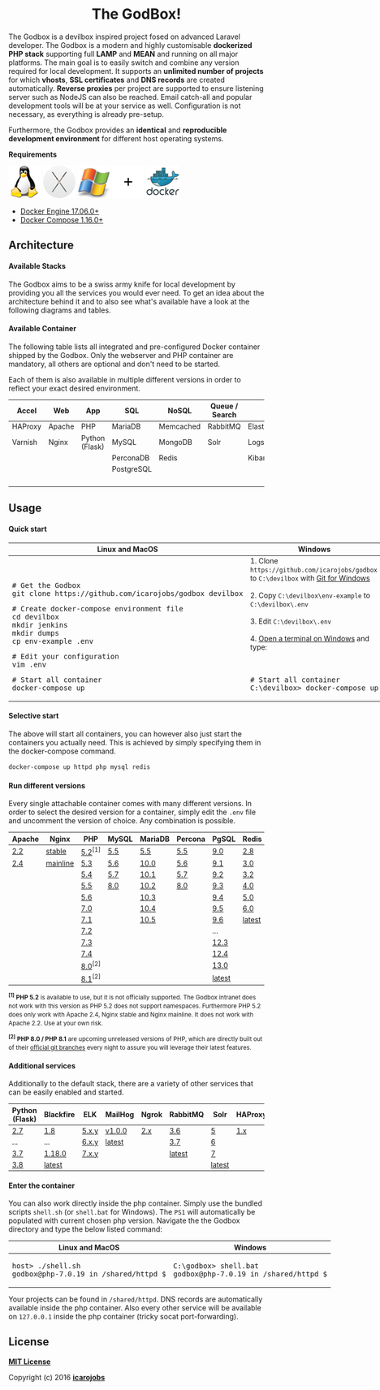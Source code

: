 <p align="center">
    <h1 align="center">The GodBox!</h1>
</p>


The Godbox is a devilbox inspired project fosed on advanced Laravel developer.
The Godbox is a modern and highly customisable **dockerized PHP stack** supporting full **LAMP**
and **MEAN** and running on all major platforms.  The main goal is to easily switch and combine
any version required for local development. It supports an **unlimited number of projects** for
which **vhosts**, **SSL certificates** and **DNS records** are created automatically.
**Reverse proxies** per project are supported to ensure listening server such as NodeJS can also be reached.
Email catch-all and popular development tools will be at your service as well. Configuration is not necessary, as everything is already pre-setup.

Furthermore, the Godbox provides an **identical** and **reproducible development environment** for different host operating systems.

**Requirements**

![Linux](https://raw.githubusercontent.com/cytopia/icons/master/64x64/linux.png)
![OSX](https://raw.githubusercontent.com/cytopia/icons/master/64x64/osx.png)
![Windows](https://raw.githubusercontent.com/cytopia/icons/master/64x64/windows.png)
![Plus](https://raw.githubusercontent.com/cytopia/icons/master/64x64/plus.png)
![Docker](https://raw.githubusercontent.com/cytopia/icons/master/64x64/docker.png)

* [Docker Engine 17.06.0+](https://docs.docker.com/compose/compose-file/compose-versioning/#version-23)
* [Docker Compose 1.16.0+](https://docs.docker.com/compose/compose-file/compose-versioning/#version-23)

## Architecture

#### Available Stacks

The Godbox aims to be a swiss army knife for local development by providing you all the services
you would ever need. To get an idea about the architecture behind it and to also see what's available
have a look at the following diagrams and tables.

#### Available Container

The following table lists all integrated and pre-configured Docker container shipped by the Godbox.
Only the webserver and PHP container are mandatory, all others are optional and don't need to be started.

Each of them is also available in multiple different versions in order to reflect your exact desired environment.

| Accel   | Web        | App            | SQL        | NoSQL     | Queue / Search | ELK           | Utils     |
|---------|------------|----------------|------------|-----------|----------------|---------------|-----------|
| HAProxy | Apache     | PHP            | MariaDB    | Memcached | RabbitMQ       | ElasticSearch | Bind      |
| Varnish | Nginx      | Python (Flask) | MySQL      | MongoDB   | Solr           | Logstash      | Blackfire |
|         |            |                | PerconaDB  | Redis     |                | Kibana        | MailHog   |
|         |            |                | PostgreSQL |           |                |               | Ngrok     |
|         |            |                |            |           |                |               | Jenkins     |


## Usage

#### Quick start

<table width="100%" style="width:100%; display:table;">
 <thead>
  <tr>
   <th width="50%" style="width:50%;">Linux and MacOS</th>
   <th width="50%" style="width:50%;">Windows</th>
  </tr>
 </thead>
 <tbody style="vertical-align: bottom;">
  <tr>
   <td>
<div class="highlight highlight-source-shell"><pre># Get the Godbox
git clone https://github.com/icarojobs/godbox devilbox</pre></div>
<div class="highlight highlight-source-shell"><pre># Create docker-compose environment file
cd devilbox
mkdir jenkins
mkdir dumps
cp env-example .env</pre></div>
<div class="highlight highlight-source-shell"><pre># Edit your configuration
vim .env</pre></div>
<div class="highlight highlight-source-shell"><pre># Start all container
docker-compose up</pre></div>
   </td>
   <td>
    1. Clone <code>https://github.com/icarojobs/godbox</code> to <code>C:\devilbox</code> with <a href="https://git-scm.com/downloads">Git for Windows</a><br/><br/>
    2. Copy <code>C:\devilbox\env-example</code> to <code>C:\devilbox\.env</code><br/><br/>
    3. Edit <code>C:\devilbox\.env</code><br/><br/>
    4. <a href="https://godbox.readthedocs.io/en/latest/howto/terminal/open-terminal-on-win.html">Open a terminal on Windows</a> and type:<br/><br/><br/>
    <pre># Start all container
C:\devilbox> docker-compose up</pre></div>
   </td>
  </tr>
 </tbody>
</table>

#### Selective start

The above will start all containers, you can however also just start the containers you actually need. This is achieved by simply specifying them in the docker-compose command.

```bash
docker-compose up httpd php mysql redis
```

#### Run different versions

Every single attachable container comes with many different versions. In order to select the desired version for a container, simply edit the `.env` file and uncomment the version of choice. Any combination is possible.

<table>
  <thead>
    <tr>
      <th>Apache</th>
      <th>Nginx</th>
      <th>PHP</th>
      <th>MySQL</th>
      <th>MariaDB</th>
      <th>Percona</th>
      <th>PgSQL</th>
      <th>Redis</th>
      <th>Memcached</th>
      <th>MongoDB</th>
    </tr>
  </thead>
  <tbody>
    <tr>
      <td><a target="_blank" title="Apache 2.2"       href="https://github.com/godbox/docker-apache-2.2">2.2</a></td>
      <td><a target="_blank" title="Nginx stable"     href="https://github.com/godbox/docker-nginx-stable">stable</a></td>
      <td><a target="_blank" title="PHP 5.2"          href="https://github.com/godbox/docker-php-fpm">5.2</a><sup>[1]</sup></td>
      <td><a target="_blank" title="MySQL 5.5"        href="https://github.com/godbox/docker-mysql">5.5</a></td>
      <td><a target="_blank" title="MariaDB 5.5"      href="https://github.com/godbox/docker-mysql">5.5</a></td>
      <td><a target="_blank" title="PerconaDB 5.5"    href="https://github.com/godbox/docker-mysql">5.5</a></td>
      <td><a target="_blank" title="PgSQL 9.0"        href="https://github.com/docker-library/postgres">9.0</a></td>
      <td><a target="_blank" title="Redis 2.8"        href="https://github.com/docker-library/redis">2.8</a></td>
      <td><a target="_blank" title="Memcached 1.4"    href="https://github.com/docker-library/memcached">1.4</a></td>
      <td><a target="_blank" title="MongoDB 2.8"      href="https://github.com/docker-library/mongo">2.8</a></td>
    </tr>
    <tr>
      <td><a target="_blank" title="Apache 2.4"       href="https://github.com/godbox/docker-apache-2.4">2.4</a></td>
      <td><a target="_blank" title="Nginx mainline"   href="https://github.com/godbox/docker-nginx-mainline">mainline</a></td>
      <td><a target="_blank" title="PHP 5.3"          href="https://github.com/godbox/docker-php-fpm">5.3</a></td>
      <td><a target="_blank" title="MySQL 5.6"        href="https://github.com/godbox/docker-mysql">5.6</a></td>
      <td><a target="_blank" title="MariaDB 10.0"     href="https://github.com/godbox/docker-mysql">10.0</a></td>
      <td><a target="_blank" title="PerconaDB 5.6"    href="https://github.com/godbox/docker-mysql">5.6</a></td>
      <td><a target="_blank" title="PgSQL 9.1"        href="https://github.com/docker-library/postgres">9.1</a></td>
      <td><a target="_blank" title="Redis 3.0"        href="https://github.com/docker-library/redis">3.0</a></td>
      <td><a target="_blank" title="Memcached 1.5"    href="https://github.com/docker-library/memcached">1.5</a></td>
      <td><a target="_blank" title="MongoDB 3.0"      href="https://github.com/docker-library/mongo">3.0</a></td>
    </tr>
    <tr>
      <td></td>
      <td></td>
      <td><a target="_blank" title="PHP 5.4"          href="https://github.com/godbox/docker-php-fpm">5.4</a></td>
      <td><a target="_blank" title="MySQL 5.7"        href="https://github.com/godbox/docker-mysql">5.7</a></td>
      <td><a target="_blank" title="MariaDB 10.1"     href="https://github.com/godbox/docker-mysql">10.1</a></td>
      <td><a target="_blank" title="PerconaDB 5.7"    href="https://github.com/godbox/docker-mysql">5.7</a></td>
      <td><a target="_blank" title="PgSQL 9.2"        href="https://github.com/docker-library/postgres">9.2</a></td>
      <td><a target="_blank" title="Redis 3.2"        href="https://github.com/docker-library/redis">3.2</a></td>
      <td><a target="_blank" title="Memcached 1.6"    href="https://github.com/docker-library/memcached">1.6</a></td>
      <td><a target="_blank" title="MongoDB 3.2"      href="https://github.com/docker-library/mongo">3.2</a></td>
    </tr>
    <tr>
      <td></td>
      <td></td>
      <td><a target="_blank" title="PHP 5.5"          href="https://github.com/godbox/docker-php-fpm">5.5</a></td>
      <td><a target="_blank" title="MySQL 8.0"        href="https://github.com/godbox/docker-mysql">8.0</a></td>
      <td><a target="_blank" title="MariaDB 10.2"     href="https://github.com/godbox/docker-mysql">10.2</a></td>
      <td><a target="_blank" title="PerconaDB 8.0"    href="https://github.com/godbox/docker-mysql">8.0</a></td>
      <td><a target="_blank" title="PgSQL 9.3"        href="https://github.com/docker-library/postgres">9.3</a></td>
      <td><a target="_blank" title="Redis 4.0"        href="https://github.com/docker-library/redis">4.0</a></td>
      <td><a target="_blank" title="Memcached latest" href="https://github.com/docker-library/memcached">latest</a></td>
      <td><a target="_blank" title="MongoDB 3.4"      href="https://github.com/docker-library/mongo">3.4</a></td>
    </tr>
    <tr>
      <td></td>
      <td></td>
      <td><a target="_blank" title="PHP 5.6"          href="https://github.com/godbox/docker-php-fpm">5.6</a></td>
      <td></td>
      <td><a target="_blank" title="MariaDB 10.3"     href="https://github.com/godbox/docker-mysql">10.3</a></td>
      <td></td>
      <td><a target="_blank" title="PgSQL 9.4"        href="https://github.com/docker-library/postgres">9.4</a></td>
      <td><a target="_blank" title="Redis 5.0"        href="https://github.com/docker-library/redis">5.0</a></td>
      <td></td>
      <td><a target="_blank" title="MongoDB 3.6"      href="https://github.com/docker-library/mongo">3.6</a></td>
    </tr>
    <tr>
      <td></td>
      <td></td>
      <td><a target="_blank" title="PHP 7.0"          href="https://github.com/godbox/docker-php-fpm">7.0</a></td>
      <td></td>
      <td><a target="_blank" title="MariaDB 10.4"     href="https://github.com/godbox/docker-mysql">10.4</a></td>
      <td></td>
      <td><a target="_blank" title="PgSQL 9.5"        href="https://github.com/docker-library/postgres">9.5</a></td>
      <td><a target="_blank" title="Redis 6.0"        href="https://github.com/docker-library/redis">6.0</a></td>
      <td></td>
      <td><a target="_blank" title="MongoDB 4.0"      href="https://github.com/docker-library/mongo">4.0</a></td>
    </tr>
    <tr>
      <td></td>
      <td></td>
      <td><a target="_blank" title="PHP 7.1"          href="https://github.com/godbox/docker-php-fpm">7.1</a></td>
      <td></td>
      <td><a target="_blank" title="MariaDB 10.5"     href="https://github.com/godbox/docker-mysql">10.5</a></td>
      <td></td>
      <td><a target="_blank" title="PgSQL 9.6"        href="https://github.com/docker-library/postgres">9.6</a></td>
      <td><a target="_blank" title="Redis latest"     href="https://github.com/docker-library/redis">latest</a></td>
      <td></td>
      <td><a target="_blank" title="MongoDB 4.2"      href="https://github.com/docker-library/mongo">4.2</a></td>
    </tr>
    <tr>
      <td></td>
      <td></td>
      <td><a target="_blank" title="PHP 7.2"          href="https://github.com/godbox/docker-php-fpm">7.2</a></td>
      <td></td>
      <td></td>
      <td></td>
      <td>...</td>
      <td></td>
      <td></td>
      <td><a target="_blank" title="MongoDB 4.4"     href="https://github.com/docker-library/mongo">4.4</a></td>
    </tr>
    <tr>
      <td></td>
      <td></td>
      <td><a target="_blank" title="PHP 7.3"          href="https://github.com/godbox/docker-php-fpm">7.3</a></td>
      <td></td>
      <td></td>
      <td></td>
      <td><a target="_blank" title="PgSQL 12.3"       href="https://github.com/docker-library/postgres">12.3</a></td>
      <td></td>
      <td></td>
      <td><a target="_blank" title="MongoDB latest"   href="https://github.com/docker-library/mongo">latest</a></td>
    </tr>
    <tr>
      <td></td>
      <td></td>
      <td><a target="_blank" title="PHP 7.4"          href="https://github.com/godbox/docker-php-fpm">7.4</a></td>
      <td></td>
      <td></td>
      <td></td>
      <td><a target="_blank" title="PgSQL 12.4"       href="https://github.com/docker-library/postgres">12.4</a></td>
      <td></td>
      <td></td>
      <td></td>
    </tr>
    <tr>
      <td></td>
      <td></td>
      <td><a target="_blank" title="PHP 8.0"          href="https://github.com/godbox/docker-php-fpm">8.0</a><sup>[2]</sup></td>
      <td></td>
      <td></td>
      <td></td>
      <td><a target="_blank" title="PgSQL 13.0"       href="https://github.com/docker-library/postgres">13.0</a></td>
      <td></td>
      <td></td>
      <td></td>
    </tr>
    <tr>
      <td></td>
      <td></td>
      <td><a target="_blank" title="PHP 8.1"          href="https://github.com/godbox/docker-php-fpm">8.1</a><sup>[2]</sup></td>
      <td></td>
      <td></td>
      <td></td>
      <td><a target="_blank" title="PgSQL latest"     href="https://github.com/docker-library/postgres">latest</a></td>
      <td></td>
      <td></td>
      <td></td>
    </tr>
  </tbody>
</table>

<small><strong><sup>[1]</sup></strong> <strong>PHP 5.2</strong> is available to use, but it is not officially supported. The Godbox intranet does not work with this version as PHP 5.2 does not support namespaces. Furthermore PHP 5.2 does only work with Apache 2.4, Nginx stable and Nginx mainline. It does not work with Apache 2.2. Use at your own risk.</small>

<small><strong><sup>[2]</sup></strong> <strong>PHP 8.0 / PHP 8.1</strong> are upcoming unreleased versions of PHP, which are directly built out of their [official git branches](https://github.com/php/php-src/) every night to assure you will leverage their latest features.</small>

#### Additional services

Additionally to the default stack, there are a variety of other services that can be easily enabled and started.

<table>
 <thead>
  <tr>
   <th>Python (Flask)</th>
   <th>Blackfire</th>
   <th>ELK</th>
   <th>MailHog</th>
   <th>Ngrok</th>
   <th>RabbitMQ</th>
   <th>Solr</th>
   <th>HAProxy</th>
   <th>Varnish</th>
  </tr>
 </thead>
 <tbody>
  <tr>
   <td><a target="_blank" title="Python 2.7   "    href="https://github.com/godbox/docker-python-flask">2.7</a></td>
   <td><a target="_blank" title="Blackfire 1.8"    href="https://github.com/blackfireio/docker">1.8</a></td>
   <td><a target="_blank" title="ELK stack"        href="https://www.docker.elastic.co">5.x.y</a></td>
   <td><a target="_blank" title="MailHog v1.0.0"   href="https://github.com/mailhog/MailHog">v1.0.0</a></td>
   <td><a target="_blank" title="Ngrok 2.x"        href="https://github.com/godbox/docker-ngrok">2.x</a></td>
   <td><a target="_blank" title="RabbitMQ 3.6"     href="https://github.com/rabbitmq/rabbitmq-server">3.6</a></td>
   <td><a target="_blank" title="Solr 5"           href="https://github.com/apache/lucene-solr">5</a></td>
   <td><a target="_blank" title="HAProxy 1.x"      href="https://github.com/godbox/docker-haproxy">1.x</a></td>
   <td><a target="_blank" title="Varnish 4"        href="https://github.com/godbox/docker-varnish">4</a></td>
  </tr>
  <tr>
   <td>...</td>
   <td>...</td>
   <td><a target="_blank" title="ELK stack"        href="https://www.docker.elastic.co">6.x.y</a></td>
   <td><a target="_blank" title="MailHog latest"   href="https://github.com/mailhog/MailHog">latest</a></td>
   <td></td>
   <td><a target="_blank" title="RabbitMQ 3.7"     href="https://github.com/rabbitmq/rabbitmq-server">3.7</a></td>
   <td><a target="_blank" title="Solr 6"           href="https://github.com/apache/lucene-solr">6</a></td>
   <td></td>
   <td><a target="_blank" title="Varnish 5"        href="https://github.com/godbox/docker-varnish">5</a></td>
  </tr>
  <tr>
   <td><a target="_blank" title="Python 3.7   "    href="https://github.com/godbox/docker-python-flask">3.7</a></td>
   <td><a target="_blank" title="Blackfire 1.18.0" href="https://github.com/blackfireio/docker">1.18.0</a></td>
   <td><a target="_blank" title="ELK stack"        href="https://www.docker.elastic.co">7.x.y</a></td>
   <td></td>
   <td></td>
   <td><a target="_blank" title="RabbitMQ latest"  href="https://github.com/rabbitmq/rabbitmq-server">latest</a></td>
   <td><a target="_blank" title="Solr 7"           href="https://github.com/apache/lucene-solr">7</a></td>
   <td></td>
   <td><a target="_blank" title="Varnish 6"        href="https://github.com/godbox/docker-varnish">6</a></td>
  </tr>
  <tr>
   <td><a target="_blank" title="Python 3.8   "    href="https://github.com/godbox/docker-python-flask">3.8</a></td>
   <td><a target="_blank" title="Blackfire latest" href="https://github.com/blackfireio/docker">latest</a></td>
   <td></td>
   <td></td>
   <td></td>
   <td></td>
   <td><a target="_blank" title="Solr latest"      href="https://github.com/apache/lucene-solr">latest</a></td>
   <td></td>
   <td><a target="_blank" title="Varnish latest"   href="https://github.com/godbox/docker-varnish">latest</a></td>
  </tr>
 </tbody>
</table>


#### Enter the container

You can also work directly inside the php container. Simply use the bundled scripts `shell.sh` (or `shell.bat` for Windows).
The `PS1` will automatically be populated with current chosen php version.
Navigate the the Godbox directory and type the below listed command:

<table width="100%" style="width:100%; display:table;">
 <thead>
  <tr>
   <th width="50%" style="width:33%;">Linux and MacOS</th>
   <th width="50%" style="width:33%;">Windows</th>
  </tr>
 </thead>
 <tbody style="vertical-align: bottom;">
  <tr>
   <td>
<div class="highlight highlight-source-shell"><pre>host> ./shell.sh
godbox@php-7.0.19 in /shared/httpd $</pre></div>
   </td>
   <td>
<div class="highlight highlight-source-shell"><pre>C:\godbox> shell.bat
godbox@php-7.0.19 in /shared/httpd $</pre></div>
   </td>
  </tr>
 </tbody>
</table>

Your projects can be found in `/shared/httpd`. DNS records are automatically available inside the php container. Also every other service will be available on `127.0.0.1` inside the php container (tricky socat port-forwarding).

## License

**[MIT License](LICENSE.md)**

Copyright (c) 2016 **[icarojobs](https://github.com/icarojobs)**
